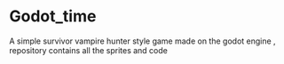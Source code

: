 # Godot_time
A simple survivor vampire hunter style game made on the godot engine , repository contains all the sprites and code
